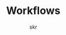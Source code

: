 ---
title: Workflows
author: skr
type: folder-note
publish: true
tags: 
source: 
dependencies: "[[lookup]]"
date_created: 2024-11-28
---